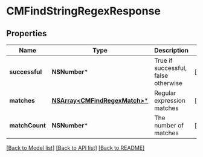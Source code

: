 # CMFindStringRegexResponse

## Properties
Name | Type | Description | Notes
------------ | ------------- | ------------- | -------------
**successful** | **NSNumber*** | True if successful, false otherwise | [optional] 
**matches** | [**NSArray&lt;CMFindRegexMatch&gt;***](CMFindRegexMatch.md) | Regular expression matches | [optional] 
**matchCount** | **NSNumber*** | The number of matches | [optional] 

[[Back to Model list]](../README.md#documentation-for-models) [[Back to API list]](../README.md#documentation-for-api-endpoints) [[Back to README]](../README.md)


